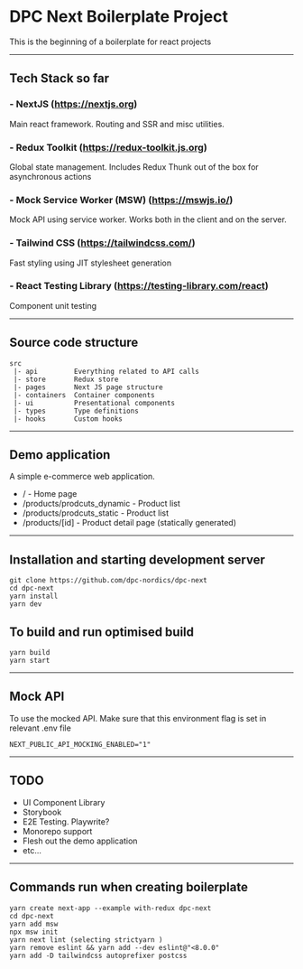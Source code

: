 # DPC Next Boilerplate Project

This is the beginning of a boilerplate for react projects

---

## Tech Stack so far

### - **NextJS** (https://nextjs.org)

Main react framework. Routing and SSR and misc utilities.

### - **Redux Toolkit** (https://redux-toolkit.js.org)

Global state management. Includes Redux Thunk out of the box for asynchronous actions

### - **Mock Service Worker (MSW)** (https://mswjs.io/)

Mock API using service worker. Works both in the client and on the server.

### - **Tailwind CSS** (https://tailwindcss.com/)

Fast styling using JIT stylesheet generation

### - **React Testing Library** (https://testing-library.com/react)

Component unit testing

---

## Source code structure

```
src
 |- api         Everything related to API calls
 |- store       Redux store
 |- pages       Next JS page structure
 |- containers  Container components
 |- ui          Presentational components
 |- types       Type definitions
 |- hooks       Custom hooks

```

---

## Demo application

A simple e-commerce web application.

- / - Home page
- /products/prodcuts_dynamic - Product list
- /products/prodcuts_static - Product list
- /products/[id] - Product detail page (statically generated)

---

## Installation and starting development server

```
git clone https://github.com/dpc-nordics/dpc-next
cd dpc-next
yarn install
yarn dev
```

## To build and run optimised build

```
yarn build
yarn start
```

---

## Mock API

To use the mocked API. Make sure that this environment flag is set in relevant .env file

```
NEXT_PUBLIC_API_MOCKING_ENABLED="1"
```

---

## TODO

- UI Component Library
- Storybook
- E2E Testing. Playwrite?
- Monorepo support
- Flesh out the demo application
- etc...

---

## Commands run when creating boilerplate

```
yarn create next-app --example with-redux dpc-next
cd dpc-next
yarn add msw
npx msw init
yarn next lint (selecting strictyarn )
yarn remove eslint && yarn add --dev eslint@"<8.0.0"
yarn add -D tailwindcss autoprefixer postcss
```
